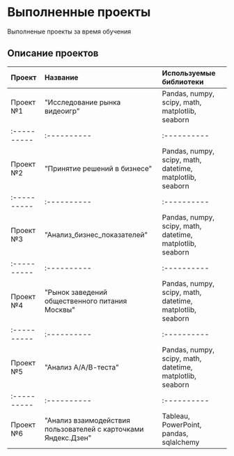 # Выполненные проекты

Выполненые проекты за время обучения

## Описание проектов

| Проект | Название | Используемые библиотеки |
| :---------- | :---------- | :---------- |
| Проект №1 | "Исследование рынка видеоигр" | Pandas, numpy, scipy, math, matplotlib, seaborn |
| :---------- | :---------- | :---------- |
| Проект №2 | "Принятие решений в бизнесе" | Pandas, numpy, scipy, math, datetime, matplotlib, seaborn |
| :---------- | :---------- | :---------- |
| Проект №3 | "Анализ_бизнес_показателей" | Pandas, numpy, scipy, math, datetime, matplotlib, seaborn |
| :---------- | :---------- | :---------- |
| Проект №4 | "Рынок заведений общественного питания Москвы" | Pandas, numpy, scipy, math, datetime, matplotlib, seaborn |
| :---------- | :---------- | :---------- |
| Проект №5 | "Анализ А/А/В-теста" | Pandas, numpy, scipy, math, datetime, matplotlib, seaborn |
| :---------- | :---------- | :---------- |
| Проект №6 | "Анализ взаимодействия пользователей с карточками Яндекс.Дзен" | Tableau, PowerPoint, pandas, sqlalchemy |
